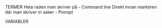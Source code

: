 TERMER
    Hela raden man skriver på - Command line
    Direkt innan markören där man skriver in saker - Prompt
    

VARIABLER
